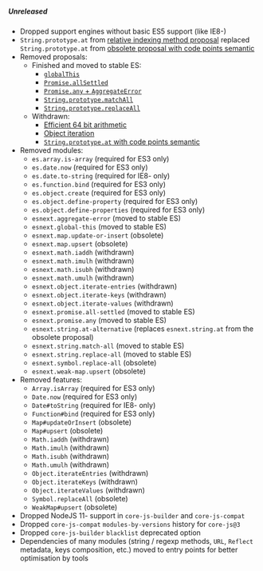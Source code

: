 ##### Unreleased
- Dropped support engines without basic ES5 support (like IE8-)
- `String.prototype.at` from [relative indexing method proposal](https://github.com/tc39/proposal-relative-indexing-method) replaced `String.prototype.at` from [obsolete proposal with code points semantic](https://github.com/mathiasbynens/String.prototype.at)
- Removed proposals:
  - Finished and moved to stable ES:
    - [`globalThis`](https://github.com/tc39/proposal-global)
    - [`Promise.allSettled`](https://github.com/tc39/proposal-promise-allSettled)
    - [`Promise.any` + `AggregateError`](https://github.com/tc39/proposal-promise-any)
    - [`String.prototype.matchAll`](https://github.com/tc39/proposal-string-matchall)
    - [`String.prototype.replaceAll`](https://github.com/tc39/proposal-string-replaceall)
  - Withdrawn:
    - [Efficient 64 bit arithmetic](https://gist.github.com/BrendanEich/4294d5c212a6d2254703)
    - [Object iteration](https://github.com/tc39/proposal-object-iteration)
    - [`String.prototype.at` with code points semantic](https://github.com/mathiasbynens/String.prototype.at)
- Removed modules:
  - `es.array.is-array` (required for ES3 only)
  - `es.date.now` (required for ES3 only)
  - `es.date.to-string` (required for IE8- only)
  - `es.function.bind` (required for ES3 only)
  - `es.object.create` (required for ES3 only)
  - `es.object.define-property` (required for ES3 only)
  - `es.object.define-properties` (required for ES3 only)
  - `esnext.aggregate-error` (moved to stable ES)
  - `esnext.global-this` (moved to stable ES)
  - `esnext.map.update-or-insert` (obsolete)
  - `esnext.map.upsert` (obsolete)
  - `esnext.math.iaddh` (withdrawn)
  - `esnext.math.imulh` (withdrawn)
  - `esnext.math.isubh` (withdrawn)
  - `esnext.math.umulh` (withdrawn)
  - `esnext.object.iterate-entries` (withdrawn)
  - `esnext.object.iterate-keys` (withdrawn)
  - `esnext.object.iterate-values` (withdrawn)
  - `esnext.promise.all-settled` (moved to stable ES)
  - `esnext.promise.any` (moved to stable ES)
  - `esnext.string.at-alternative` (replaces `esnext.string.at` from the obsolete proposal)
  - `esnext.string.match-all` (moved to stable ES)
  - `esnext.string.replace-all` (moved to stable ES)
  - `esnext.symbol.replace-all` (obsolete)
  - `esnext.weak-map.upsert` (obsolete)
- Removed features:
  - `Array.isArray` (required for ES3 only)
  - `Date.now` (required for ES3 only)
  - `Date#toString` (required for IE8- only)
  - `Function#bind` (required for ES3 only)
  - `Map#updateOrInsert` (obsolete)
  - `Map#upsert` (obsolete)
  - `Math.iaddh` (withdrawn)
  - `Math.imulh` (withdrawn)
  - `Math.isubh` (withdrawn)
  - `Math.umulh` (withdrawn)
  - `Object.iterateEntries` (withdrawn)
  - `Object.iterateKeys` (withdrawn)
  - `Object.iterateValues` (withdrawn)
  - `Symbol.replaceAll` (obsolete)
  - `WeakMap#upsert` (obsolete)
- Dropped NodeJS 11- support in `core-js-builder` and `core-js-compat`
- Dropped `core-js-compat` `modules-by-versions` history for `core-js@3`
- Dropped `core-js-builder` `blacklist` deprecated option
- Dependencies of many modules (string / regexp methods, `URL`, `Reflect` metadata, keys composition, etc.) moved to entry points for better optimisation by tools
